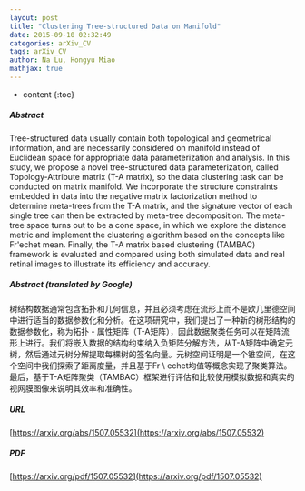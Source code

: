 ```yaml
---
layout: post
title: "Clustering Tree-structured Data on Manifold"
date: 2015-09-10 02:32:49
categories: arXiv_CV
tags: arXiv_CV
author: Na Lu, Hongyu Miao
mathjax: true
---
```


* content
{:toc}

##### Abstract
Tree-structured data usually contain both topological and geometrical information, and are necessarily considered on manifold instead of Euclidean space for appropriate data parameterization and analysis. In this study, we propose a novel tree-structured data parameterization, called Topology-Attribute matrix (T-A matrix), so the data clustering task can be conducted on matrix manifold. We incorporate the structure constraints embedded in data into the negative matrix factorization method to determine meta-trees from the T-A matrix, and the signature vector of each single tree can then be extracted by meta-tree decomposition. The meta-tree space turns out to be a cone space, in which we explore the distance metric and implement the clustering algorithm based on the concepts like Fr\'echet mean. Finally, the T-A matrix based clustering (TAMBAC) framework is evaluated and compared using both simulated data and real retinal images to illustrate its efficiency and accuracy.

##### Abstract (translated by Google)
树结构数据通常包含拓扑和几何信息，并且必须考虑在流形上而不是欧几里德空间中进行适当的数据参数化和分析。在这项研究中，我们提出了一种新的树形结构的数据参数化，称为拓扑 - 属性矩阵（T-A矩阵），因此数据聚类任务可以在矩阵流形上进行。我们将嵌入数据的结构约束纳入负矩阵分解方法，从T-A矩阵中确定元树，然后通过元树分解提取每棵树的签名向量。元树空间证明是一个锥空间，在这个空间中我们探索了距离度量，并且基于Fr \ echet均值等概念实现了聚类算法。最后，基于T-A矩阵聚类（TAMBAC）框架进行评估和比较使用模拟数据和真实的视网膜图像来说明其效率和准确性。

##### URL
[https://arxiv.org/abs/1507.05532](https://arxiv.org/abs/1507.05532)

##### PDF
[https://arxiv.org/pdf/1507.05532](https://arxiv.org/pdf/1507.05532)

